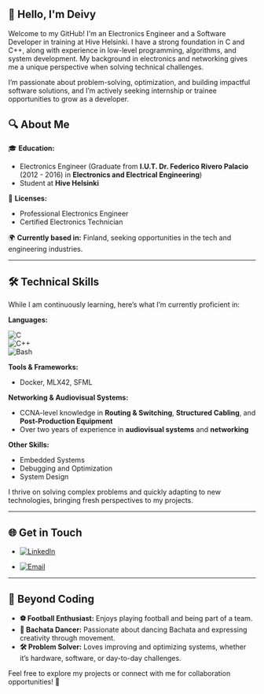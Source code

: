 ## 👋 Hello, I'm Deivy
Welcome to my GitHub! I'm an Electronics Engineer and a Software Developer in training at Hive Helsinki.
I have a strong foundation in C and C++, along with experience in low-level programming, algorithms, and system development. My background in electronics and networking gives me a unique perspective when solving technical challenges.

I’m passionate about problem-solving, optimization, and building impactful software solutions, and I’m actively seeking internship or trainee opportunities to grow as a developer.

## 🔍 **About Me**
🎓 **Education:**  
- Electronics Engineer  (Graduate from **I.U.T. Dr. Federico Rivero Palacio** (2012 - 2016) in **Electronics and Electrical Engineering**)
- Student at **Hive Helsinki** 

💼 **Licenses:**  
- Professional Electronics Engineer  
- Certified Electronics Technician  

🌍 **Currently based in:** Finland, seeking opportunities in the tech and engineering industries.

---

## 🛠️ **Technical Skills**
While I am continuously learning, here’s what I’m currently proficient in:  

**Languages:** 

![C](https://img.shields.io/badge/-C-A8B9CC?style=for-the-badge&logo=c&logoColor=white)  
![C++](https://img.shields.io/badge/-C++-00599C?style=for-the-badge&logo=c%2B%2B&logoColor=white)  
![Bash](https://img.shields.io/badge/-Bash-4EAA25?style=for-the-badge&logo=gnu-bash&logoColor=white)



**Tools & Frameworks:**  
- Docker, MLX42, SFML  

**Networking & Audiovisual Systems:**  
- CCNA-level knowledge in **Routing & Switching**, **Structured Cabling**, and **Post-Production Equipment**  
- Over two years of experience in **audiovisual systems** and **networking**  

**Other Skills:**  
- Embedded Systems  
- Debugging and Optimization  
- System Design  

I thrive on solving complex problems and quickly adapting to new technologies, bringing fresh perspectives to my projects.

---

## 🌐 **Get in Touch**
-  [![LinkedIn](https://img.shields.io/badge/LinkedIn-%230A66C2?style=for-the-badge&logo=linkedin&logoColor=white)](https://www.linkedin.com/in/deivy-zurita-paredes-361ab8156)

- [![Email](https://img.shields.io/badge/Email-%23D14836?style=for-the-badge&logo=gmail&logoColor=white)](mailto:deivylex93@gmail.com)


---

## 🎸 **Beyond Coding**
- **⚽ Football Enthusiast:** Enjoys playing football and being part of a team.  
- **💃 Bachata Dancer:** Passionate about dancing Bachata and expressing creativity through movement.  
- **🛠️ Problem Solver:** Loves improving and optimizing systems, whether it’s hardware, software, or day-to-day challenges.  

Feel free to explore my projects or connect with me for collaboration opportunities! 🚀
